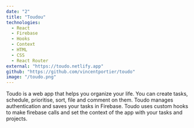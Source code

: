 ```yaml
---
date: "2"
title: "Toudou"
technologies:
  - React
  - Firebase
  - Hooks
  - Context
  - HTML
  - CSS
  - React Router
external: "https://toudo.netlify.app"
github: "https://github.com/vincentportier/toudo"
image: "/toudo.png"
---
```


Toudo is a web app that helps you organize your life. You can create tasks, schedule, prioritise, sort, file and comment on them. Toudo manages authentication and saves your tasks in Firebase. Toudo uses custom hooks to make firebase calls and set the context of the app with your tasks and projects.
